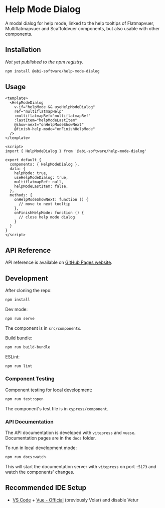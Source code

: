 # Help Mode Dialog

A modal dialog for help mode, linked to the help tooltips of Flatmapvuer, Multiflatmapvuer and Scaffoldvuer components, but also usable with other components.


## Installation

_Not yet published to the npm registry._
```Bash
npm install @abi-software/help-mode-dialog
```


## Usage

```Vue
<template>
  <HelpModeDialog
    v-if="helpMode && useHelpModeDialog"
    ref="multiflatmapHelp"
    :multiflatmapRef="multiflatmapRef"
    :lastItem="helpModeLastItem"
    @show-next="onHelpModeShowNext"
    @finish-help-mode="onFinishHelpMode"
  />
</template>

<script>
import { HelpModeDialog } from '@abi-software/help-mode-dialog'

export default {
  components: { HelpModeDialog },
  data: {
    helpMode: true,
    useHelpModeDialog: true,
    multiflatmapRef: null,
    helpModeLastItem: false,
  },
  methods: {
    onHelpModeShowNext: function () {
      // move to next tooltip
    },
    onFinishHelpMode: function () {
      // close help mode dialog
    }
  }
}
</script>
```


## API Reference

API reference is available on [GitHub Pages website](https://akhuoa.github.io/help-mode-dialog/components/HelpModeDialog.html).


## Development

After cloning the repo:

```Bash
npm install
```

Dev mode:
```Bash
npm run serve
```
The component is in `src/components`.

Build bundle:
```Bash
npm run build-bundle
```

ESLint:
```Bash
npm run lint
```


### Component Testing
Component testing for local development:
```Bash
npm run test:open
```
The component's test file is in `cypress/component`.


### API Documentation

The API documentation is developed with `vitepress` and `vuese`. Documentation pages are in the `docs` folder.

To run in local development mode:
```bash
npm run docs:watch
```

This will start the documentation server with `vitepress` on port `:5173` and watch the components' changes.


## Recommended IDE Setup

- [VS Code](https://code.visualstudio.com/) + [Vue - Official](https://marketplace.visualstudio.com/items?itemName=Vue.volar) (previously Volar) and disable Vetur
